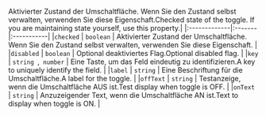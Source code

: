 <span data-ttu-id="b154d-p101">Aktivierter Zustand der Umschaltfläche. Wenn Sie den Zustand selbst verwalten, verwenden Sie diese Eigenschaft.</span><span class="sxs-lookup"><span data-stu-id="b154d-p101">Checked state of the toggle. If you are maintaining state yourself, use this property.</span></span>|
|:-------------|:-------|:-----------|
|`checked`      | `boolean` | Aktivierter Zustand der Umschaltfläche. Wenn Sie den Zustand selbst verwalten, verwenden Sie diese Eigenschaft. |
|`disabled`      | `boolean` | <span data-ttu-id="b154d-109">Optional deaktiviertes Flag.</span><span class="sxs-lookup"><span data-stu-id="b154d-109">Optional disabled flag.</span></span> |
|`key`      | <span data-ttu-id="b154d-110">`string `,` number`</span><span class="sxs-lookup"><span data-stu-id="b154d-110"></span></span> | <span data-ttu-id="b154d-111">Eine Taste, um das Feld eindeutig zu identifizieren.</span><span class="sxs-lookup"><span data-stu-id="b154d-111">A key to uniquely identify the field.</span></span> |
|`label`      | `string` | <span data-ttu-id="b154d-112">Eine Beschriftung für die Umschaltfläche.</span><span class="sxs-lookup"><span data-stu-id="b154d-112">A label for the toggle.</span></span> |
|`offText`      | `string` | <span data-ttu-id="b154d-113">Testanzeige, wenn die Umschaltfläche AUS ist.</span><span class="sxs-lookup"><span data-stu-id="b154d-113">Test display when toggle is OFF.</span></span> |
|`onText`      | `string` | <span data-ttu-id="b154d-114">Anzuzeigender Text, wenn die Umschaltfläche AN ist.</span><span class="sxs-lookup"><span data-stu-id="b154d-114">Text to display when toggle is ON.</span></span> |






